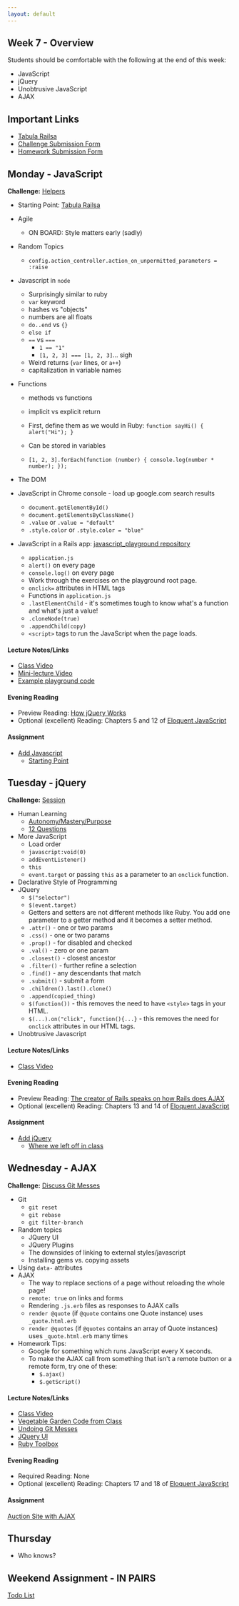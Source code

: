 ```yaml
---
layout: default
---
```


## Week 7 - Overview

Students should be comfortable with the following at the end of this week:

* JavaScript
* jQuery
* Unobtrusive JavaScript
* AJAX


## Important Links

* [Tabula Railsa](https://github.com/tiyd-rails-2015-08/tabula_railsa)
* [Challenge Submission Form](http://goo.gl/forms/JhvP6hX7VN)
* [Homework Submission Form](http://goo.gl/forms/2Gki2xhdO6)


## Monday - JavaScript

**Challenge:** [Helpers](https://github.com/masonfmatthews/rails_assignments/blob/master/challenges/rails_helpers.md)

* Starting Point: [Tabula Railsa](https://github.com/tiyd-rails-2015-08/tabula_railsa)

* Agile
  * ON BOARD: Style matters early (sadly)
* Random Topics
  * `config.action_controller.action_on_unpermitted_parameters = :raise`
* Javascript in `node`
  * Surprisingly similar to ruby
  * `var` keyword
  * hashes vs "objects"
  * numbers are all floats
  * `do..end` vs `{}`
  * `else if`
  * `==` vs `===`
    * `1 == "1"`
    * `[1, 2, 3] === [1, 2, 3]`... sigh
  * Weird returns (`var` lines, or `a++`)
  * capitalization in variable names
* Functions
  * methods vs functions
  * implicit vs explicit return
  * First, define them as we would in Ruby: `function sayHi() { alert("Hi"); }`
  * Can be stored in variables
  * `[1, 2, 3].forEach(function (number) { console.log(number * number); });`

    <!-- function greet(greeting) {
      return function() {
        return greeting + " world!";
      };
    }
    var hello = greet("Hello");
    var goodbye = greet("Goodbye");
    hello(); // Hello world!
    goodbye(); // Goodbye world! -->

* The DOM
* JavaScript in Chrome console - load up google.com search results
  * `document.getElementById()`
  * `document.getElementsByClassName()`
  * `.value` or `.value = "default"`
  * `.style.color` or `.style.color = "blue"`
* JavaScript in a Rails app: [javascript_playground repository](https://github.com/tiyd-rails-2015-08/javascript_playground_starting_point)
  * `application.js`
  * `alert()` on every page
  * `console.log()` on every page
  * Work through the exercises on the playground root page.
  * `onclick=` attributes in HTML tags
  * Functions in `application.js`
  * `.lastElementChild` - it's sometimes tough to know what's a function and what's just a value!
  * `.cloneNode(true)`
  * `.appendChild(copy)`
  * `<script>` tags to run the JavaScript when the page loads.

#### Lecture Notes/Links

* [Class Video](https://youtu.be/ByI5Wtl0YNw)
* [Mini-lecture Video](https://youtu.be/XdBCf74xzxQ)
* [Example playground code](https://github.com/tiyd-rails-2015-08/javascript_playground)

#### Evening Reading

* Preview Reading: [How jQuery Works](http://learn.jquery.com/about-jquery/how-jquery-works/)
* Optional (excellent) Reading: Chapters 5 and 12 of [Eloquent JavaScript](http://eloquentjavascript.net/)

#### Assignment

* [Add Javascript](https://github.com/tiyd-rails-2015-08/add_javascript)
  * [Starting Point](https://github.com/tiyd-rails-2015-08/coursyl)


## Tuesday - jQuery

**Challenge:** [Session](https://github.com/masonfmatthews/rails_assignments/blob/master/challenges/rails_session.md)

* Human Learning
  * [Autonomy/Mastery/Purpose](https://www.youtube.com/watch?v=u6XAPnuFjJc)
  * [12 Questions](w7-3/12questions.pdf)
* More JavaScript
  * Load order
  * `javascript:void(0)`
  * `addEventListener()`
  * `this`
  * `event.target` or passing `this` as a parameter to an `onclick` function.
* Declarative Style of Programming
* JQuery
  * `$("selector")`
  * `$(event.target)`
  * Getters and setters are not different methods like Ruby.  You add one parameter to a getter method and it becomes a setter method.
  * `.attr()` - one or two params
  * `.css()` - one or two params
  * `.prop()` - for disabled and checked
  * `.val()` - zero or one param
  * `.closest()` - closest ancestor
  * `.filter()` - further refine a selection
  * `.find()` - any descendants that match
  * `.submit()` - submit a form
  * `.children().last().clone()`
  * `.append(copied_thing)`
  * `$(function())` - this removes the need to have `<style>` tags in your HTML.
  * `$(...).on("click", function(){...}` - this removes the need for `onclick` attributes in our HTML tags.
* Unobtrusive Javascript

#### Lecture Notes/Links

* [Class Video](https://youtu.be/zqp50dcOj6c)

#### Evening Reading

* Preview Reading: [The creator of Rails speaks on how Rails does AJAX](https://signalvnoise.com/posts/3697-server-generated-javascript-responses)
* Optional (excellent) Reading: Chapters 13 and 14 of [Eloquent JavaScript](http://eloquentjavascript.net/)

#### Assignment

* [Add jQuery](https://github.com/tiyd-rails-2015-08/add_jquery)
  * [Where we left off in class](https://github.com/tiyd-rails-2015-08/coursyl_with_some_jquery)

## Wednesday - AJAX

**Challenge:** [Discuss Git Messes](https://github.com/masonfmatthews/rails_assignments/blob/master/challenges/discuss_git_messes.md)


* Git
  * `git reset`
  * `git rebase`
  * `git filter-branch`
* Random topics
  * JQuery UI
  * JQuery Plugins
  * The downsides of linking to external styles/javascript
  * Installing gems vs. copying assets
* Using `data-` attributes
* AJAX
  * The way to replace sections of a page without reloading the whole page!
  * `remote: true` on links and forms
  * Rendering `.js.erb` files as responses to AJAX calls
  * `render @quote` (if `@quote` contains one Quote instance) uses `_quote.html.erb`
  * `render @quotes` (if `@quotes` contains an array of Quote instances) uses `_quote.html.erb` many times
* Homework Tips:
  * Google for something which runs JavaScript every X seconds.
  * To make the AJAX call from something that isn't a remote button or a remote form, try one of these:
    * `$.ajax()`
    * `$.getScript()`

#### Lecture Notes/Links

* [Class Video]()
* [Vegetable Garden Code from Class](https://github.com/tiyd-rails-2015-08/vegetable_garden)
* [Undoing Git Messes](w7-4/git_messes)
* [JQuery UI](http://jqueryui.com/)
* [Ruby Toolbox](https://www.ruby-toolbox.com)

#### Evening Reading

* Required Reading: None
* Optional (excellent) Reading: Chapters 17 and 18 of [Eloquent JavaScript](http://eloquentjavascript.net/)

#### Assignment

[Auction Site with AJAX](https://github.com/tiyd-rails-2015-08/auction_ajax)


## Thursday

* Who knows?

## Weekend Assignment - IN PAIRS

[Todo List](https://github.com/tiyd-rails-2015-08/todo_app)
